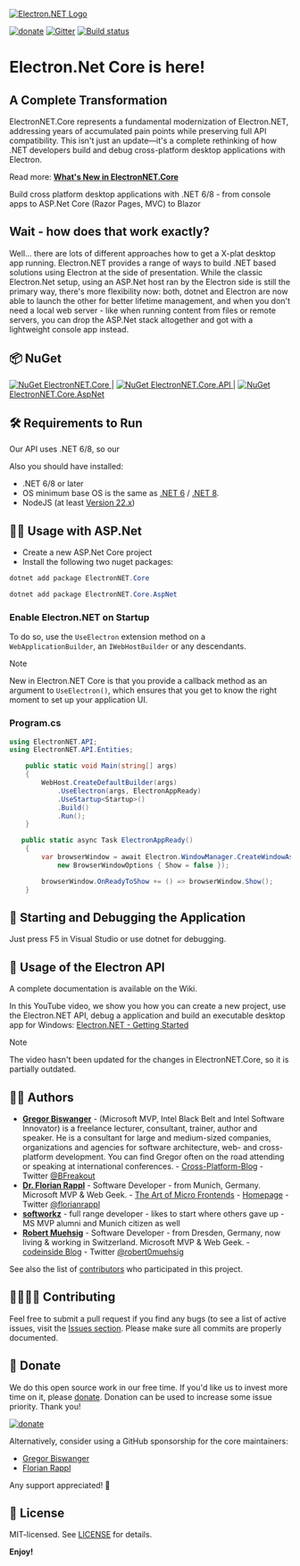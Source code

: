 [![Electron.NET Logo](https://github.com/ElectronNET/Electron.NET/raw/main/assets/images/electron.net-logo.png)](https://github.com/ElectronNET/Electron.NET)

[![donate](https://img.shields.io/badge/Donate-Donorbox-green.svg)](https://donorbox.org/electron-net) [![Gitter](https://badges.gitter.im/ElectronNET/community.svg)](https://gitter.im/ElectronNET/community?utm_source=badge&utm_medium=badge&utm_campaign=pr-badge) [![Build status](https://github.com/ElectronNET/Electron.NET/actions/workflows/ci.yml/badge.svg)](https://github.com/ElectronNET/Electron.NET/actions/workflows/ci.yml)

# Electron.Net Core is here!

## A Complete Transformation

ElectronNET.Core represents a fundamental modernization of Electron.NET, addressing years of accumulated pain points while preserving full API compatibility. This isn't just an update—it's a complete rethinking of how .NET developers build and debug cross-platform desktop applications with Electron.

Read more: [**What's New in ElectronNET.Core**](wiki/What's-New)


Build cross platform desktop applications with .NET 6/8 - from console apps to ASP.Net Core (Razor Pages, MVC) to Blazor


## Wait - how does that work exactly?

Well... there are lots of different approaches how to get a X-plat desktop app running. Electron.NET provides a range of  ways to build .NET based solutions using Electron at the side of presentation. While the classic Electron.Net setup,  using an ASP.Net host ran by the Electron side is still the primary way, there's more flexibility now: both, dotnet and Electron are now able to launch the other for better lifetime management, and when you don't need a local web server - like when running content from files or remote servers, you can  drop the ASP.Net stack altogether and got with a lightweight console app instead.

## 📦 NuGet

[![NuGet](https://img.shields.io/nuget/v/ElectronNET.Core.svg?style=flat-square) ElectronNET.Core ](https://www.nuget.org/packages/ElectronNET.Core.API/)  |  [![NuGet](https://img.shields.io/nuget/v/ElectronNET.Core.API.svg?style=flat-square) ElectronNET.Core.API ](https://www.nuget.org/packages/ElectronNET.Core.API/)  | [![NuGet](https://img.shields.io/nuget/v/ElectronNET.Core.AspNet.svg?style=flat-square) ElectronNET.Core.AspNet ](https://www.nuget.org/packages/ElectronNET.Core.AspNet/)


## 🛠 Requirements to Run

 Our API uses .NET 6/8, so our 

Also you should have installed:

* .NET 6/8 or later
* OS
  minimum base OS is the same as [.NET 6](https://github.com/dotnet/core/blob/main/release-notes/6.0/supported-os.md) / [.NET 8](https://github.com/dotnet/core/blob/main/release-notes/8.0/supported-os.md).
* NodeJS (at least [Version 22.x](https://nodejs.org))


## 👩‍🏫 Usage with ASP.Net

- Create a new ASP.Net Core project
- Install the following two nuget packages:

```ps1
dotnet add package ElectronNET.Core

dotnet add package ElectronNET.Core.AspNet
```

### Enable Electron.NET on Startup

To do so, use the `UseElectron` extension method on a `WebApplicationBuilder`, an `IWebHostBuilder` or any descendants.

> [!NOTE]  
> New in Electron.NET Core is that you provide a callback method as an argument to `UseElectron()`, which ensures that you get to know the right moment to set up your application UI.

### Program.cs

```csharp	
using ElectronNET.API;
using ElectronNET.API.Entities;

    public static void Main(string[] args)
    {
        WebHost.CreateDefaultBuilder(args)
            .UseElectron(args, ElectronAppReady)
            .UseStartup<Startup>()
            .Build()
            .Run();
    }

   public static async Task ElectronAppReady()
    {
        var browserWindow = await Electron.WindowManager.CreateWindowAsync(
            new BrowserWindowOptions { Show = false });

        browserWindow.OnReadyToShow += () => browserWindow.Show();
    }
```


## 🚀 Starting and Debugging the Application

Just press F5 in Visual Studio or use dotnet for debugging.


## 📔 Usage of the Electron API

A complete documentation is available on the Wiki.

In this YouTube video, we show you how you can create a new project, use the Electron.NET API, debug a application and build an executable desktop app for Windows: [Electron.NET - Getting Started](https://www.youtube.com/watch?v=nuM6AojRFHk)  
  
  > [!NOTE]  
  > The video hasn't been updated for the changes in ElectronNET.Core, so it is partially outdated.



## 👨‍💻 Authors

* **[Gregor Biswanger](https://github.com/GregorBiswanger)** - (Microsoft MVP, Intel Black Belt and Intel Software Innovator) is a freelance lecturer, consultant, trainer, author and speaker. He is a consultant for large and medium-sized companies, organizations and agencies for software architecture, web- and cross-platform development. You can find Gregor often on the road attending or speaking at international conferences. - [Cross-Platform-Blog](http://www.cross-platform-blog.com) - Twitter [@BFreakout](https://www.twitter.com/BFreakout)  
* **[Dr. Florian Rappl](https://github.com/FlorianRappl)** - Software Developer - from Munich, Germany. Microsoft MVP & Web Geek. - [The Art of Micro Frontends](https://microfrontends.art) - [Homepage](https://florian-rappl.de) - Twitter [@florianrappl](https://twitter.com/florianrappl)
* [**softworkz**](https://github.com/softworkz) - full range developer - likes to start where others gave up - MS MVP alumni and Munich citizen as well
* **[Robert Muehsig](https://github.com/robertmuehsig)** - Software Developer - from Dresden, Germany, now living & working in Switzerland. Microsoft MVP & Web Geek. - [codeinside Blog](https://blog.codeinside.eu) - Twitter [@robert0muehsig](https://twitter.com/robert0muehsig)  
  
See also the list of [contributors](https://github.com/ElectronNET/Electron.NET/graphs/contributors) who participated in this project.
  
## 🙋‍♀️🙋‍♂ Contributing

Feel free to submit a pull request if you find any bugs (to see a list of active issues, visit the [Issues section](https://github.com/ElectronNET/Electron.NET/issues).
Please make sure all commits are properly documented.


## 🙏 Donate

We do this open source work in our free time. If you'd like us to invest more time on it, please [donate](https://donorbox.org/electron-net). Donation can be used to increase some issue priority. Thank you!

[![donate](https://img.shields.io/badge/Donate-Donorbox-green.svg)](https://donorbox.org/electron-net)

Alternatively, consider using a GitHub sponsorship for the core maintainers:

- [Gregor Biswanger](https://github.com/sponsors/GregorBiswanger)
- [Florian Rappl](https://github.com/sponsors/FlorianRappl)

Any support appreciated! 🍻

## 🎉 License

MIT-licensed. See [LICENSE](./LICENSE) for details.

**Enjoy!**
    


